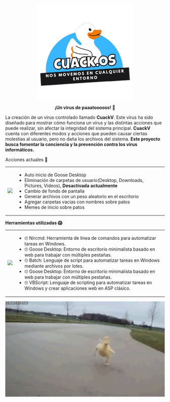 <p align="center">
  <img src="./ReadmeUtils/CUACKOS.png" height="300">
</p>

<p align="center">
 <strong>¡Un virus de paaatooooss! 🦆</strong>
</p>

La creación de un virus controlado llamado **CuackV**. Este virus ha sido diseñado para mostrar cómo funciona un virus y las distintas acciones que puede realizar, sin afectar la integridad del sistema principal. **CuackV** cuenta con diferentes modos y acciones que pueden causar ciertas molestias al usuario, pero no daña los archivos del sistema. **Este proyecto busca fomentar la conciencia y la prevención contra los virus informáticos.**

Acciones actuales 🥵
<table>
  <tr>
    <td>
      <img src="./ReadmeUtils/pato.gif" width="100">
      <td>
      <ul>
        <li>Auto inicio de Goose Desktop</li>
        <li>Eliminación de carpetas de usuario(Desktop, Downloads, Pictures, Videos), <strong> Desactivada actualmente </strong> </li>
        <li>Cambio de fondo de pantalla</li>
        <li>Generar archivos con un peso aleatorio en el escritorio</li>
        <li>Agregar carpetas vacias con nombres sobre patos</li>
        <li>Memes de inicio sobre patos </li>
       <ul>
       </td>
     </td>
    </tr>
   </table>


**Herramientas utilizadas 😱**

<table>
  <tr>
    <td>
      <img src="./ReadmeUtils/pato-ejercicio.gif" width="100">
      <td>
      <ul>
        <li>🙄 Nircmd: Herramienta de línea de comandos para automatizar tareas en Windows.</li> 
        <li>🙄 Goose Desktop: Entorno de escritorio minimalista basado en web para trabajar con múltiples pestañas.</li> 
        <li>🙄 Batch: Lenguaje de script para automatizar tareas en Windows mediante archivos por lotes.</li> 
        <li>🙄 Goose Desktop: Entorno de escritorio minimalista basado en web para trabajar con múltiples pestañas.</li> 
        <li>🙄 VBScript: Lenguaje de scripting para automatizar tareas en Windows y crear aplicaciones web en ASP clásico.</li> 
       <ul>
       </td>
     </td>
    </tr>
   </table>

<p align="center">
  <img src="./ReadmeUtils/patocorre.gif" height="300">
</p>



